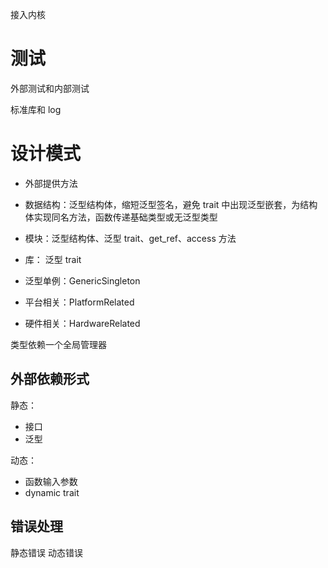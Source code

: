 接入内核

# 测试
外部测试和内部测试

标准库和 log

# 设计模式
- 外部提供方法

- 数据结构：泛型结构体，缩短泛型签名，避免 trait 中出现泛型嵌套，为结构体实现同名方法，函数传递基础类型或无泛型类型
- 模块：泛型结构体、泛型 trait、get_ref、access 方法
- 库： 泛型 trait

- 泛型单例：GenericSingleton
- 平台相关：PlatformRelated
- 硬件相关：HardwareRelated

类型依赖一个全局管理器

## 外部依赖形式
静态：
- 接口
- 泛型

动态：
- 函数输入参数
- dynamic trait

## 错误处理
静态错误
动态错误
